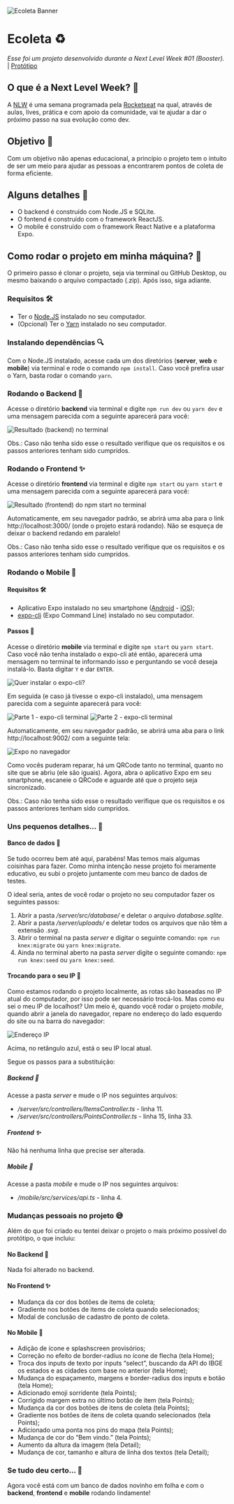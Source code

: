 ![Ecoleta Banner](./readme-images/capa.svg)

# Ecoleta &#9851;

*Esse foi um projeto desenvolvido durante a Next Level Week #01 (Booster).* | [Protótipo](https://www.figma.com/file/1SxgOMojOB2zYT0Mdk28lB/Ecoleta)

## O que é a Next Level Week? &#128640;

A [NLW](https://nextlevelweek.com/) é uma semana programada pela [Rocketseat](https://rocketseat.com.br/) na qual, através de aulas, lives, prática e com apoio da comunidade, vai te ajudar a dar o próximo passo na sua evolução como dev.

## Objetivo &#127919;

Com um objetivo não apenas educacional, a princípio o projeto tem o intuito de ser um meio para ajudar as pessoas a encontrarem pontos de coleta de forma eficiente.

## Alguns detalhes &#128220;

* O backend é construído com Node.JS e SQLite.
* O fontend é construído com o framework ReactJS.
* O mobile é construído com o framework React Native e a plataforma Expo.

## Como rodar o projeto em minha máquina? &#129300;

O primeiro passo é clonar o projeto, seja via terminal ou GitHub Desktop, ou mesmo baixando o arquivo compactado (.zip). Após isso, siga adiante.

### Requisitos &#128736;

* Ter o [Node.JS](https://nodejs.org/) instalado no seu computador.
* (Opcional) Ter o [Yarn](https://yarnpkg.com/) instalado no seu computador.

### Instalando dependências &#128269;

Com o Node.JS instalado, acesse cada um dos diretórios (**server**, **web** e **mobile**) via terminal e rode o comando `npm install`. Caso você prefira usar o Yarn, basta rodar o comando `yarn`.

### Rodando o Backend &#129405;

Acesse o diretório **backend** via terminal e digite `npm run dev` ou `yarn dev` e uma mensagem parecida com a seguinte aparecerá para você:

![Resultado (backend) no terminal](./readme-images/backend.png)

Obs.: Caso não tenha sido esse o resultado verifique que os requisitos e os passos anteriores tenham sido cumpridos.

### Rodando o Frontend &#10024;

Acesse o diretório **frontend** via terminal e digite `npm start` ou `yarn start` e uma mensagem parecida com a seguinte aparecerá para você:

![Resultado (frontend) do npm start no terminal](./readme-images/frontend.png)

Automaticamente, em seu navegador padrão, se abrirá uma aba para o link http://localhost:3000/ (onde o projeto estará rodando). Não se esqueça de deixar o backend redando em paralelo!

Obs.: Caso não tenha sido esse o resultado verifique que os requisitos e os passos anteriores tenham sido cumpridos.

### Rodando o Mobile &#128241;

#### Requisitos &#128736;

* Aplicativo Expo instalado no seu smartphone ([Android](https://play.google.com/store/apps/details?id=host.exp.exponent) - [iOS](https://apps.apple.com/br/app/expo-client/id982107779));
* [expo-cli](https://expo.io/learn) (Expo Command Line) instalado no seu computador.

#### Passos &#129406;

Acesse o diretório **mobile** via terminal e digite `npm start` ou `yarn start`. Caso você não tenha instalado o expo-cli até então, aparecerá uma mensagem no terminal te informando isso e perguntando se você deseja instalá-lo. Basta digitar `Y` e dar `ENTER`. 

![Quer instalar o expo-cli?](./readme-images/expo-cli.png)

Em seguida (e caso já tivesse o expo-cli instalado), uma mensagem parecida com a seguinte aparecerá para você:

![Parte 1 - expo-cli terminal](./readme-images/mobile-1.png)
![Parte 2 - expo-cli terminal](./readme-images/mobile-2.png)

Automaticamente, em seu navegador padrão, se abrirá uma aba para o link http://localhost:9002/ com a seguinte tela:

![Expo no navegador](./readme-images/navegador-expo.png)

Como vocês puderam reparar, há um QRCode tanto no terminal, quanto no site que se abriu (ele são iguais). Agora, abra o aplicativo Expo em seu smartphone, escaneie o QRCode e aguarde até que o projeto seja sincronizado.

Obs.: Caso não tenha sido esse o resultado verifique que os requisitos e os passos anteriores tenham sido cumpridos.

### Uns pequenos detalhes... &#129504;

#### Banco de dados &#127922;

Se tudo ocorreu bem até aqui, parabéns! Mas temos mais algumas coisinhas para fazer. Como minha intenção nesse projeto foi meramente educativo, eu subi o projeto juntamente com meu banco de dados de testes. 

O ideal seria, antes de você rodar o projeto no seu computador fazer os seguintes passos:

1. Abrir a pasta */server/src/database/* e deletar o arquivo *database.sqlite*.
2. Abrir a pasta */server/uploads/* e deletar todos os arquivos que não têm a extensão *.svg*.
3. Abrir o terminal na pasta *server* e digitar o seguinte comando: `npm run knex:migrate` ou `yarn knex:migrate`.
4. Ainda no terminal aberto na pasta *server* digite o seguinte comando: `npm run knex:seed` ou `yarn knex:seed`.

#### Trocando para o seu IP &#128681;

Como estamos rodando o projeto localmente, as rotas são baseadas no IP atual do computador, por isso pode ser necessário trocá-los. Mas como eu sei o meu IP de localhost? Um meio é, quando você rodar o projeto *mobile*, quando abrir a janela do navegador, repare no endereço do lado esquerdo do site ou na barra do navegador:

![Endereço IP](./readme-images/endereco-ip.png)

Acima, no retângulo azul, está o seu IP local atual.

Segue os passos para a substituição:

##### Backend &#129405;

Acesse a pasta *server* e mude o IP nos seguintes arquivos:

* */server/src/controllers/ItemsController.ts* - linha 11.
* */server/src/controllers/PointsController.ts* - linha 15, linha 33.

##### Frontend &#10024;

Não há nenhuma linha que precise ser alterada.

##### Mobile &#128241;

Acesse a pasta *mobile* e mude o IP nos seguintes arquivos:

* */mobile/src/services/api.ts* - linha 4.

### Mudanças pessoais no projeto &#128517;

Além do que foi criado eu tentei deixar o projeto o mais próximo possível do protótipo, o que incluiu:

#### No Backend &#129405;

Nada foi alterado no backend.

#### No Frontend &#10024;

* Mudança da cor dos botões de items de coleta;
* Gradiente nos botões de items de coleta quando selecionados;
* Modal de conclusão de cadastro de ponto de coleta.

#### No Mobile &#128241;

* Adição de ícone e splashscreen provisórios;
* Correção no efeito de border-radius no ícone de flecha (tela Home);
* Troca dos inputs de texto por inputs “select”, buscando da API do IBGE os estados e as cidades com base no anterior (tela Home);
* Mudança do espaçamento, margens e border-radius dos inputs e botão (tela Home);
* Adicionado emoji sorridente (tela Points);
* Corrigido margem extra no último botão de item (tela Points);
* Mudança da cor dos botões de itens de coleta (tela Points);
* Gradiente nos botões de itens de coleta quando selecionados (tela Points);
* Adicionado uma ponta nos pins do mapa (tela Points);
* Mudança de cor do “Bem vindo.” (tela Points);
* Aumento da altura da imagem (tela Detail);
* Mudança de cor, tamanho e altura de linha dos textos (tela Detail);

### Se tudo deu certo... &#127881;

Agora você está com um banco de dados novinho em folha e com o **backend**, **frontend** e **mobile** rodando lindamente!